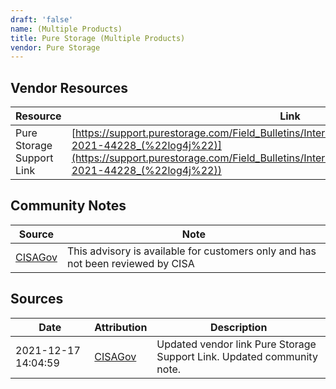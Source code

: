 ```yaml
---
draft: 'false'
name: (Multiple Products)
title: Pure Storage (Multiple Products)
vendor: Pure Storage
---
```


## Vendor Resources
| Resource | Link |
| --- | --- |
| Pure Storage Support Link | [https://support.purestorage.com/Field_Bulletins/Interim_Security_Advisory_Regarding_CVE-2021-44228_(%22log4j%22)](https://support.purestorage.com/Field_Bulletins/Interim_Security_Advisory_Regarding_CVE-2021-44228_(%22log4j%22)) |


## Community Notes
| Source | Note |
| --- | --- |
| [CISAGov](https://raw.githubusercontent.com/cisagov/log4j-affected-db/develop/README.md) | This advisory is available for customers only and has not been reviewed by CISA |

## Sources
| Date | Attribution | Description |
| --- | --- | --- |
| 2021-12-17 14:04:59 | [CISAGov](https://raw.githubusercontent.com/cisagov/log4j-affected-db/develop/README.md) | Updated vendor link Pure Storage Support Link. Updated community note.  |

